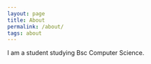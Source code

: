 ```yaml
---
layout: page
title: About
permalink: /about/
tags: about
---
```


I am a student studying Bsc Computer Science.
